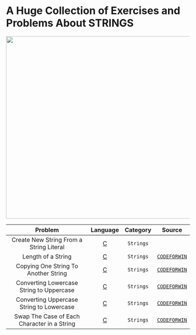 # A Huge Collection of Exercises and Problems About STRINGS

<img src = "https://developers.redhat.com/blog/wp-content/uploads/2019/08/C-strings-allie-smith-unsplash.jpg" width="790" height="500">


|  Problem     |  Language     |    Category   | Source    |
| :------------------------------------------------: | :---: | :---: |:---:  |
| Create New String From a String Literal  | [C](https://github.com/fatihcinar1/strings-exercises/blob/master/Solutions/Create%20New%20String%20From%20a%20String%20Literal/create-new-string-from-a-string-literal.c)     | `Strings` | |
| Length of a String  | [C](https://github.com/fatihcinar1/strings-exercises/blob/master/Solutions/Length%20of%20a%20String/length-of-a-string.c)    | `Strings` | [`CODEFORWIN`](https://codeforwin.org/2015/04/c-program-to-calculate-length-of-string.html) |
| Copying One String To Another String  | [C](https://github.com/fatihcinar1/strings-exercises/blob/master/Solutions/Copying%20One%20String%20To%20Another%20String/copying-one-string-to-another-string.c)     | `Strings` | [`CODEFORWIN`](https://codeforwin.org/2015/11/c-program-to-copy-one-string-to-another.html) |
| Converting Lowercase String to Uppercase  | [C](https://github.com/fatihcinar1/strings-exercises/blob/master/Solutions/Converting%20Lowercase%20String%20to%20Uppercase/lowercase-string-to-uppercase.c)     | `Strings` | [`CODEFORWIN`](https://codeforwin.org/2015/04/c-program-convert-lower-case-string-to-upper.html ) |
| Converting Uppercase String to Lowercase | [C](https://github.com/fatihcinar1/strings-exercises/blob/master/Solutions/Converting%20Uppercase%20String%20to%20Lowercase/uppercase-string-to-lowercase.c)     | `Strings` | [`CODEFORWIN`](https://codeforwin.org/2015/04/c-program-convert-upper-case-string-to-lower.html) |
| Swap The Case of Each Character in a String  | [C](https://github.com/fatihcinar1/strings-exercises/blob/master/Solutions/Swap%20The%20Case%20of%20Each%20Character%20in%20a%20String/swap-each-character.c)     | `Strings` | [`CODEFORWIN`](https://codeforwin.org/2016/04/c-program-to-toggle-case-of-each-character-in-string.html) |

